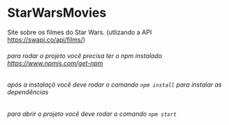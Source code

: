 # StarWarsMovies
Site sobre os filmes do Star Wars. (utlizando a API https://swapi.co/api/films/)

###### para rodar o projeto você precisa ter o npm instalado https://www.npmjs.com/get-npm
###### após a instalaçõ você deve rodar o comando ``` npm install ``` para instalar as dependências
###### para abrir o projeto você deve rodar o comando ``` npm start ```
